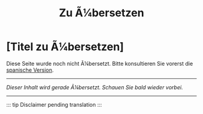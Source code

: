 ﻿---
title: [Zu Ã¼bersetzen]
---

<!-- TODO: translation missing - German version -->

# [Titel zu Ã¼bersetzen]

Diese Seite wurde noch nicht Ã¼bersetzt. Bitte konsultieren Sie vorerst die [spanische Version](/es/mitos-crianza).

---

*Dieser Inhalt wird gerade Ã¼bersetzt. Schauen Sie bald wieder vorbei.*

---

::: tip
Disclaimer pending translation
:::
